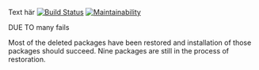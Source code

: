 Text här
[![Build Status](https://travis-ci.org/Nicklas766/bth-team-app.svg?branch=master)](https://travis-ci.org/Nicklas766/bth-team-app)
[![Maintainability](https://api.codeclimate.com/v1/badges/427f5175b5f90bb75cc1/maintainability)](https://codeclimate.com/github/Nicklas766/bth-team-app/maintainability)


DUE TO many fails

Most of the deleted packages have been restored and installation of those packages should succeed. Nine packages are still in the process of restoration.
